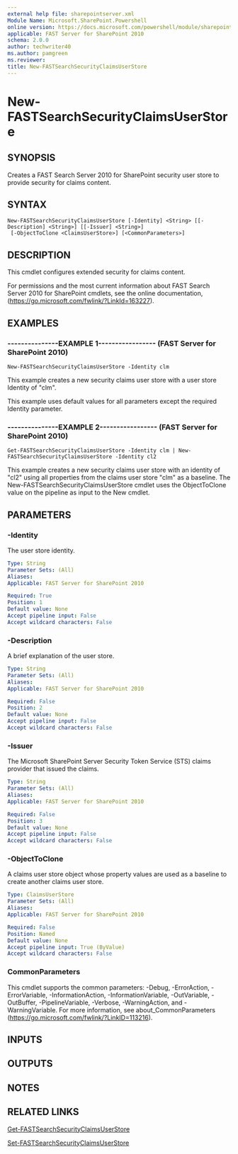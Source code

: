 ```yaml
---
external help file: sharepointserver.xml
Module Name: Microsoft.SharePoint.Powershell
online version: https://docs.microsoft.com/powershell/module/sharepoint-server/new-fastsearchsecurityclaimsuserstore
applicable: FAST Server for SharePoint 2010
schema: 2.0.0
author: techwriter40
ms.author: pamgreen
ms.reviewer: 
title: New-FASTSearchSecurityClaimsUserStore
---
```


# New-FASTSearchSecurityClaimsUserStore

## SYNOPSIS
Creates a FAST Search Server 2010 for SharePoint security user store to provide security for claims content.

## SYNTAX

```
New-FASTSearchSecurityClaimsUserStore [-Identity] <String> [[-Description] <String>] [[-Issuer] <String>]
 [-ObjectToClone <ClaimsUserStore>] [<CommonParameters>]
```

## DESCRIPTION
This cmdlet configures extended security for claims content.

For permissions and the most current information about FAST Search Server 2010 for SharePoint cmdlets, see the online documentation, (https://go.microsoft.com/fwlink/?LinkId=163227).

## EXAMPLES

### ---------------EXAMPLE 1----------------- (FAST Server for SharePoint 2010)
```
New-FASTSearchSecurityClaimsUserStore -Identity clm
```

This example creates a new security claims user store with a user store Identity of "clm".

This example uses default values for all parameters except the required Identity parameter.

### ---------------EXAMPLE 2----------------- (FAST Server for SharePoint 2010)
```
Get-FASTSearchSecurityClaimsUserStore -Identity clm | New-FASTSearchSecurityClaimsUserStore -Identity cl2
```

This example creates a new security claims user store with an identity of "cl2" using all properties from the claims user store "clm" as a baseline.
The New-FASTSearchSecurityClaimsUserStore cmdlet uses the ObjectToClone value on the pipeline as input to the New cmdlet.

## PARAMETERS

### -Identity
The user store identity.

```yaml
Type: String
Parameter Sets: (All)
Aliases: 
Applicable: FAST Server for SharePoint 2010

Required: True
Position: 1
Default value: None
Accept pipeline input: False
Accept wildcard characters: False
```

### -Description
A brief explanation of the user store.

```yaml
Type: String
Parameter Sets: (All)
Aliases: 
Applicable: FAST Server for SharePoint 2010

Required: False
Position: 2
Default value: None
Accept pipeline input: False
Accept wildcard characters: False
```

### -Issuer
The Microsoft SharePoint Server Security Token Service (STS) claims provider that issued the claims.

```yaml
Type: String
Parameter Sets: (All)
Aliases: 
Applicable: FAST Server for SharePoint 2010

Required: False
Position: 3
Default value: None
Accept pipeline input: False
Accept wildcard characters: False
```

### -ObjectToClone
A claims user store object whose property values are used as a baseline to create another claims user store.

```yaml
Type: ClaimsUserStore
Parameter Sets: (All)
Aliases: 
Applicable: FAST Server for SharePoint 2010

Required: False
Position: Named
Default value: None
Accept pipeline input: True (ByValue)
Accept wildcard characters: False
```

### CommonParameters
This cmdlet supports the common parameters: -Debug, -ErrorAction, -ErrorVariable, -InformationAction, -InformationVariable, -OutVariable, -OutBuffer, -PipelineVariable, -Verbose, -WarningAction, and -WarningVariable. For more information, see about_CommonParameters (https://go.microsoft.com/fwlink/?LinkID=113216).

## INPUTS

## OUTPUTS

## NOTES

## RELATED LINKS

[Get-FASTSearchSecurityClaimsUserStore](Get-FASTSearchSecurityClaimsUserStore.md)

[Set-FASTSearchSecurityClaimsUserStore](Set-FASTSearchSecurityClaimsUserStore.md)

